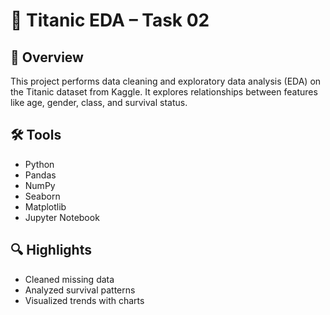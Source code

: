 # 🚢 Titanic EDA – Task 02

## 📌 Overview  
This project performs data cleaning and exploratory data analysis (EDA) on the Titanic dataset from Kaggle. It explores relationships between features like age, gender, class, and survival status.

## 🛠 Tools  
- Python  
- Pandas  
- NumPy  
- Seaborn  
- Matplotlib  
- Jupyter Notebook  

## 🔍 Highlights  
- Cleaned missing data  
- Analyzed survival patterns  
- Visualized trends with charts  


